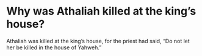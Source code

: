 # Why was Athaliah killed at the king’s house?

Athaliah was killed at the king’s house, for the priest had said, “Do not let her be killed in the house of Yahweh.”
